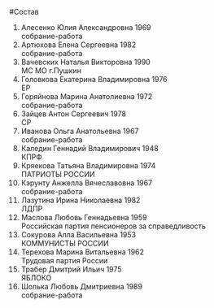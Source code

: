 #Состав
1. Алесенко Юлия Александровна 1969   
    собрание-работа
2. Артюхова Елена Сергеевна 1982   
    собрание-работа
3. Вачевских Наталья Викторовна 1990   
    МС МО г.Пушкин
4. Головкова Екатерина Владимировна 1976   
    ЕР
5. Горяйнова Марина Анатолиевна 1972   
    собрание-работа
6. Зайцев Антон Сергеевич 1978   
    СР
7. Иванова Ольга Анатольевна 1967   
    собрание-работа
8. Каледин Геннадий Владимирович 1948   
    КПРФ
9. Кряекова Татьяна Владимировна 1974   
    ПАТРИОТЫ РОССИИ
10. Кэрунту Анжелла Вячеславовна 1967   
    собрание-работа
11. Лазутина Ирина Николаевна 1982   
    ЛДПР
12. Маслова Любовь Геннадьевна 1959   
    Российская партия пенсионеров за справедливость
13. Сокурова Алла Васильевна 1953   
    КОММУНИСТЫ РОССИИ
14. Терехова Марина Витальевна 1962   
    Трудовая партия России
15. Трабер Дмитрий Ильич 1975   
    ЯБЛОКО
16. Шолька Любовь Дмитриевна 1989   
    собрание-работа
